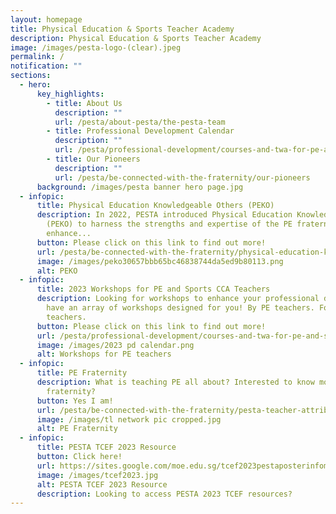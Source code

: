 ```yaml
---
layout: homepage
title: Physical Education & Sports Teacher Academy
description: Physical Education & Sports Teacher Academy
image: /images/pesta-logo-(clear).jpeg
permalink: /
notification: ""
sections:
  - hero:
      key_highlights:
        - title: About Us
          description: ""
          url: /pesta/about-pesta/the-pesta-team
        - title: Professional Development Calendar
          description: ""
          url: /pesta/professional-development/courses-and-twa-for-pe-and-sports-teachers/
        - title: Our Pioneers
          description: ""
          url: /pesta/be-connected-with-the-fraternity/our-pioneers
      background: /images/pesta banner hero page.jpg
  - infopic:
      title: Physical Education Knowledgeable Others (PEKO)
      description: In 2022, PESTA introduced Physical Education Knowledgeable Others
        (PEKO) to harness the strengths and expertise of the PE fraternity to
        enhance...
      button: Please click on this link to find out more!
      url: /pesta/be-connected-with-the-fraternity/physical-education-knowledgeable-others-peko
      image: /images/peko30657bbb65bc46838744da5ed9b80113.png
      alt: PEKO
  - infopic:
      title: 2023 Workshops for PE and Sports CCA Teachers
      description: Looking for workshops to enhance your professional development? We
        have an array of workshops designed for you! By PE teachers. For PE
        teachers.
      button: Please click on this link to find out more!
      url: /pesta/professional-development/courses-and-twa-for-pe-and-sports-teachers/
      image: /images/2023 pd calendar.png
      alt: Workshops for PE teachers
  - infopic:
      title: PE Fraternity
      description: What is teaching PE all about? Interested to know more about the PE
        fraternity?
      button: Yes I am!
      url: /pesta/be-connected-with-the-fraternity/pesta-teacher-attributes/
      image: /images/tl network pic cropped.jpg
      alt: PE Fraternity
  - infopic:
      title: PESTA TCEF 2023 Resource
      button: Click here!
      url: https://sites.google.com/moe.edu.sg/tcef2023pestaposterinfomations/home
      image: /images/tcef2023.jpg
      alt: PESTA TCEF 2023 Resource
      description: Looking to access PESTA 2023 TCEF resources?
---
```

